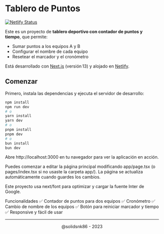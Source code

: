 # Tablero de Puntos

[![Netlify Status](https://api.netlify.com/api/v1/badges/1021dc72-aed0-4d68-a30b-6c1d1cd21182/deploy-status)](https://app.netlify.com/sites/tablerobap/deploys)

Este es un proyecto de **tablero deportivo con contador de puntos y tiempo**, que permite:  
- Sumar puntos a los equipos A y B  
- Configurar el nombre de cada equipo  
- Resetear el marcador y el cronómetro

Está desarrollado con [Next.js](https://nextjs.org/) (versión 13) y alojado en [Netlify](https://www.netlify.com/).

## Comenzar

Primero, instala las dependencias y ejecuta el servidor de desarrollo:

```bash
npm install
npm run dev
# o
yarn install
yarn dev
# o
pnpm install
pnpm dev
# o
bun install
bun dev
```

Abre http://localhost:3000 en tu navegador para ver la aplicación en acción.

Puedes comenzar a editar la página principal modificando app/page.tsx (o pages/index.tsx si no usaste la carpeta app/). La página se actualiza automáticamente cuando guardes los cambios.

Este proyecto usa next/font para optimizar y cargar la fuente Inter de Google.

Funcionalidades
✅ Contador de puntos para dos equipos
✅ Cronómetro
✅ Cambio de nombre de los equipos
✅ Botón para reiniciar marcador y tiempo
✅ Responsive y fácil de usar

---

<div align="center">
  @solidsnk86 - 2023
</div>
